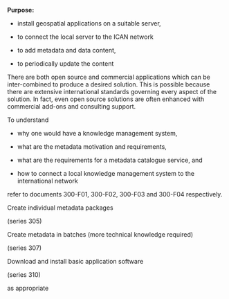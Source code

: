 **Purpose:**

- install geospatial applications on a suitable server,

- to connect the local server to the ICAN network

- to add metadata and data content,

- to periodically update the content

There are both open source and commercial applications which can be
inter-combined to produce a desired solution. This is possible because
there are extensive international standards governing every aspect of
the solution. In fact, even open source solutions are often enhanced
with commercial add-ons and consulting support.

To understand

- why one would have a knowledge management system,

- what are the metadata motivation and requirements,

- what are the requirements for a metadata catalogue service, and

- how to connect a local knowledge management system to the
  international network

refer to documents 300-F01, 300-F02, 300-F03 and 300-F04 respectively.

Create individual metadata packages

(series 305)

Create metadata in batches (more technical knowledge required)

(series 307)

Download and install basic application software

(series 310)

as appropriate
